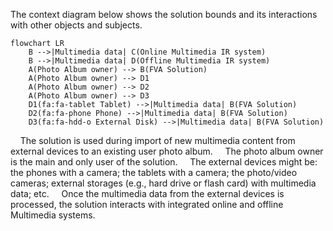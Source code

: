 The context diagram below shows the solution bounds and its interactions with other objects and subjects.

```mermaid
flowchart LR
    B -->|Multimedia data| C(Online Multimedia IR system)
    B -->|Multimedia data| D(Offline Multimedia IR system)
    A(Photo Album owner) --> B(FVA Solution)
    A(Photo Album owner) --> D1
    A(Photo Album owner) --> D2
    A(Photo Album owner) --> D3
    D1(fa:fa-tablet Tablet) -->|Multimedia data| B(FVA Solution)
    D2(fa:fa-phone Phone) -->|Multimedia data| B(FVA Solution)
    D3(fa:fa-hdd-o External Disk) -->|Multimedia data| B(FVA Solution)
```
&nbsp;&nbsp;&nbsp; The solution is used during import of new multimedia content from external devices to an existing user photo album. 
&nbsp;&nbsp;&nbsp; The photo album owner is the main and only user of the solution. 
&nbsp;&nbsp;&nbsp; The external devices might be: 
the phones with a camera; 
the tablets with a camera; 
the photo/video cameras;
external storages (e.g., hard drive or flash card) with multimedia data;
etc. 
&nbsp;&nbsp;&nbsp; Once the multimedia data from the external devices is processed, the solution interacts with integrated online and offline Multimedia systems.
